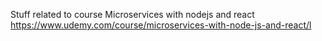Stuff related to course Microservices with nodejs and react https://www.udemy.com/course/microservices-with-node-js-and-react/l
